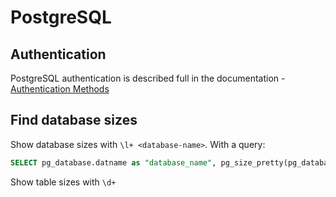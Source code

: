 # PostgreSQL

## Authentication

PostgreSQL authentication is described full in the documentation - [Authentication Methods](https://www.postgresql.org/docs/current/static/auth-methods.html)

## Find database sizes

Show database sizes with `\l+ <database-name>`.  With a query:

```sql
SELECT pg_database.datname as "database_name", pg_size_pretty(pg_database_size(pg_database.datname)) AS size_in_mb FROM pg_database ORDER by size_in_mb DESC;
```

Show table sizes with `\d+`
